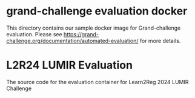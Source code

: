 # grand-challenge evaluation docker

This directory contains our sample docker image for Grand-challenge evaluation. Please see https://grand-challenge.org/documentation/automated-evaluation/ for more details. 


# L2R24 LUMIR Evaluation

The source code for the evaluation container for Learn2Reg 2024 LUMIR Challenge
